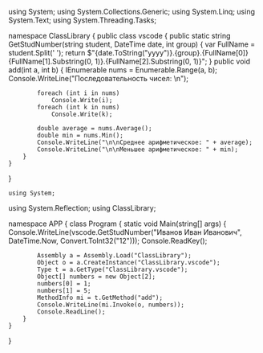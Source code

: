 using System;
using System.Collections.Generic;
using System.Linq;
using System.Text;
using System.Threading.Tasks;

namespace ClassLibrary
{
    public class vscode
    {
        public static string GetStudNumber(string student, DateTime date, int group)
        {
            var FullName = student.Split(' ');
            return $"{date.ToString("yyyy")}.{group}.{FullName[0]} {FullName[1].Substring(0, 1)}.{FullName[2].Substring(0, 1)}";
        }
        public void add(int a, int b)
        {
            IEnumerable<int> nums = Enumerable.Range(a, b);
            Console.WriteLine("Последовательность чисел: \n");

            foreach (int i in nums)
                Console.Write(i);
            foreach (int k in nums)
                Console.Write(k);

            double average = nums.Average();
            double min = nums.Min();
            Console.WriteLine("\n\nСреднее арифметическое: " + average);
            Console.WriteLine("\n\nМеньшее арифметическое: " + min);
        }
    }
}
    
    
    
    
    
    
    using System;
using System.Reflection;
using ClassLibrary;

namespace APP
{
    class Program
    {
        static void Main(string[] args)
        {
            Console.WriteLine(vscode.GetStudNumber("Иванов Иван Иванович", DateTime.Now, Convert.ToInt32("12")));
            Console.ReadKey();

            Assembly a = Assembly.Load("ClassLibrary");
            Object o = a.CreateInstance("ClassLibrary.vscode");
            Type t = a.GetType("ClassLibrary.vscode");
            Object[] numbers = new Object[2];
            numbers[0] = 1;
            numbers[1] = 5;
            MethodInfo mi = t.GetMethod("add");
            Console.WriteLine(mi.Invoke(o, numbers));
            Console.ReadLine();
        }
    }
}
